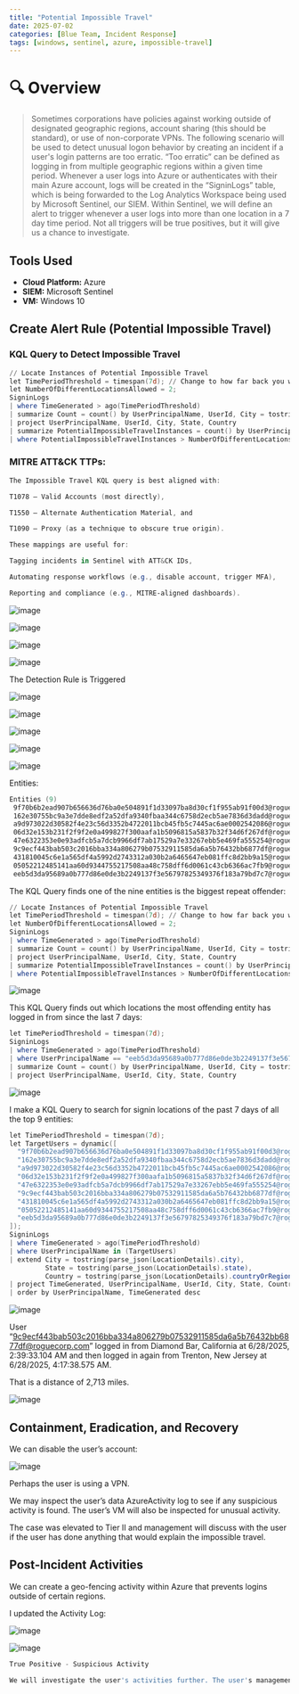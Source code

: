 ```yaml
---
title: "Potential Impossible Travel"
date: 2025-07-02
categories: [Blue Team, Incident Response]
tags: [windows, sentinel, azure, impossible-travel]
---
```


# 🔍 Overview

> Sometimes corporations have policies against working outside of designated geographic regions, account sharing (this should be standard), or use of non-corporate VPNs. The following scenario will be used to detect unusual logon behavior by creating an incident if a user's login patterns are too erratic. “Too erratic” can be defined as logging in from multiple geographic regions within a given time period. Whenever a user logs into Azure or authenticates with their main Azure account, logs will be created in the “SigninLogs” table, which is being forwarded to the Log Analytics Workspace being used by Microsoft Sentinel, our SIEM. Within Sentinel, we will define an alert to trigger whenever a user logs into more than one location in a 7 day time period. Not all triggers will be true positives, but it will give us a chance to investigate.

## Tools Used
- **Cloud Platform:** Azure
- **SIEM:** Microsoft Sentinel
- **VM:** Windows 10

## Create Alert Rule (Potential Impossible Travel)

### KQL Query to Detect Impossible Travel

```powershell
// Locate Instances of Potential Impossible Travel
let TimePeriodThreshold = timespan(7d); // Change to how far back you want to look
let NumberOfDifferentLocationsAllowed = 2;
SigninLogs
| where TimeGenerated > ago(TimePeriodThreshold)
| summarize Count = count() by UserPrincipalName, UserId, City = tostring(parse_json(LocationDetails).city), State = tostring(parse_json(LocationDetails).state), Country = tostring(parse_json(LocationDetails).countryOrRegion)
| project UserPrincipalName, UserId, City, State, Country
| summarize PotentialImpossibleTravelInstances = count() by UserPrincipalName, UserId
| where PotentialImpossibleTravelInstances > NumberOfDifferentLocationsAllowed

```

### MITRE ATT&CK TTPs:

```powershell
The Impossible Travel KQL query is best aligned with:

T1078 – Valid Accounts (most directly),

T1550 – Alternate Authentication Material, and

T1090 – Proxy (as a technique to obscure true origin).

These mappings are useful for:

Tagging incidents in Sentinel with ATT&CK IDs,

Automating response workflows (e.g., disable account, trigger MFA),

Reporting and compliance (e.g., MITRE-aligned dashboards).

```

![image](/assets/img/bluelabs/potential-impossible-travel/image.png)

![image](/assets/img/bluelabs/potential-impossible-travel/image1.png)

![image](/assets/img/bluelabs/potential-impossible-travel/image2.png)

![image](/assets/img/bluelabs/potential-impossible-travel/image3.png)

The Detection Rule is Triggered

![image](/assets/img/bluelabs/potential-impossible-travel/image4.png)

![image](/assets/img/bluelabs/potential-impossible-travel/image5.png)

![image](/assets/img/bluelabs/potential-impossible-travel/image6.png)

![image](/assets/img/bluelabs/potential-impossible-travel/image7.png)

![image](/assets/img/bluelabs/potential-impossible-travel/image8.png)

Entities:

```powershell
Entities (9)
 9f70b6b2ead907b656636d76ba0e504891f1d33097ba8d30cf1f955ab91f00d3@roguecorp.com
 162e30755bc9a3e7dde8edf2a52dfa9340fbaa344c6758d2ecb5ae7836d3dadd@roguecorp.com
 a9d973022d30582f4e23c56d3352b4722011bcb45fb5c7445ac6ae0002542086@roguecorp.com
 06d32e153b231f2f9f2e0a499827f300aafa1b5096815a5837b32f34d6f267df@roguecorp.com
 47e6322353e0e93adfcb5a7dcb9966df7ab17529a7e33267ebb5e469fa555254@roguecorp.com
 9c9ecf443bab503c2016bba334a806279b07532911585da6a5b76432bb6877df@roguecorp.com
 431810045c6e1a565df4a5992d2743312a030b2a6465647eb081ffc8d2bb9a15@roguecorp.com
 05052212485141aa60d9344755217508aa48c758dff6d0061c43cb6366ac7fb9@roguecorp.com
 eeb5d3da95689a0b777d86e0de3b2249137f3e56797825349376f183a79bd7c7@roguecorp.com

```

The KQL Query finds one of the nine entities is the biggest repeat offender:

```powershell
// Locate Instances of Potential Impossible Travel
let TimePeriodThreshold = timespan(7d); // Change to how far back you want to look
let NumberOfDifferentLocationsAllowed = 2;
SigninLogs
| where TimeGenerated > ago(TimePeriodThreshold)
| summarize Count = count() by UserPrincipalName, UserId, City = tostring(parse_json(LocationDetails).city), State = tostring(parse_json(LocationDetails).state), Country = tostring(parse_json(LocationDetails).countryOrRegion)
| project UserPrincipalName, UserId, City, State, Country
| summarize PotentialImpossibleTravelInstances = count() by UserPrincipalName, UserId
| where PotentialImpossibleTravelInstances > NumberOfDifferentLocationsAllowed
```

![image](/assets/img/bluelabs/potential-impossible-travel/image9.png)

This KQL Query finds out which locations the most offending entity has logged in from since the last 7 days:

```powershell
let TimePeriodThreshold = timespan(7d);
SigninLogs
| where TimeGenerated > ago(TimePeriodThreshold)
| where UserPrincipalName == "eeb5d3da95689a0b777d86e0de3b2249137f3e56797825349376f183a79bd7c7@roguecorp.com"
| summarize Count = count() by UserPrincipalName, UserId, City = tostring(parse_json(LocationDetails).city), State = tostring(parse_json(LocationDetails).state), Country = tostring(parse_json(LocationDetails).countryOrRegion)
| project UserPrincipalName, UserId, City, State, Country
```

![image](/assets/img/bluelabs/potential-impossible-travel/image10.png)

I make a KQL Query to search for signin locations of the past 7 days of all the top 9 entities:

```powershell
let TimePeriodThreshold = timespan(7d);
let TargetUsers = dynamic([
  "9f70b6b2ead907b656636d76ba0e504891f1d33097ba8d30cf1f955ab91f00d3@roguecorp.com",
  "162e30755bc9a3e7dde8edf2a52dfa9340fbaa344c6758d2ecb5ae7836d3dadd@roguecorp.com",
  "a9d973022d30582f4e23c56d3352b4722011bcb45fb5c7445ac6ae0002542086@roguecorp.com",
  "06d32e153b231f2f9f2e0a499827f300aafa1b5096815a5837b32f34d6f267df@roguecorp.com",
  "47e6322353e0e93adfcb5a7dcb9966df7ab17529a7e33267ebb5e469fa555254@roguecorp.com",
  "9c9ecf443bab503c2016bba334a806279b07532911585da6a5b76432bb6877df@roguecorp.com",
  "431810045c6e1a565df4a5992d2743312a030b2a6465647eb081ffc8d2bb9a15@roguecorp.com",
  "05052212485141aa60d9344755217508aa48c758dff6d0061c43cb6366ac7fb9@roguecorp.com",
  "eeb5d3da95689a0b777d86e0de3b2249137f3e56797825349376f183a79bd7c7@roguecorp.com"
]);
SigninLogs
| where TimeGenerated > ago(TimePeriodThreshold)
| where UserPrincipalName in (TargetUsers)
| extend City = tostring(parse_json(LocationDetails).city),
         State = tostring(parse_json(LocationDetails).state),
         Country = tostring(parse_json(LocationDetails).countryOrRegion)
| project TimeGenerated, UserPrincipalName, UserId, City, State, Country
| order by UserPrincipalName, TimeGenerated desc
```

![image](/assets/img/bluelabs/potential-impossible-travel/image11.png)

 User “[9c9ecf443bab503c2016bba334a806279b07532911585da6a5b76432bb6877df@roguecorp.com](mailto:9c9ecf443bab503c2016bba334a806279b07532911585da6a5b76432bb6877df@roguecorp.com)” logged in from Diamond Bar, California at 6/28/2025, 2:39:33.104 AM and then logged in again from Trenton, New Jersey at 6/28/2025, 4:17:38.575 AM. 

That is a distance of 2,713 miles.

![image](/assets/img/bluelabs/potential-impossible-travel/image12.png)

## Containment, Eradication, and Recovery

We can disable the user’s account:

![image](/assets/img/bluelabs/potential-impossible-travel/image13.png)

Perhaps the user is using a VPN. 

We may inspect the user’s data AzureActivity log to see if any suspicious activity is found. The user’s VM will also be inspected for unusual activity. 

The case was elevated to Tier II and management will discuss with the user if the user has done anything that would explain the impossible travel.

## Post-Incident Activities

We can create a geo-fencing activity within Azure that prevents logins outside of certain regions.

I updated the Activity Log:

![image](/assets/img/bluelabs/potential-impossible-travel/image14.png)

![image](/assets/img/bluelabs/potential-impossible-travel/image15.png)

```powershell
True Positive - Suspicious Activity

We will investigate the user's activities further. The user's management team will discuss with the user about the impossible travel and report the user's response to us. We may disable the user's account if need be. 
```
